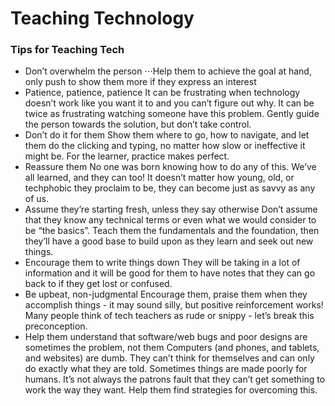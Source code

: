 # Teaching Technology

### Tips for Teaching Tech

* Don’t overwhelm the person
 ⋅⋅⋅Help them to achieve the goal at hand, only push to show them more if they express an interest
* Patience, patience, patience
 It can be frustrating when technology doesn’t work like you want it to and you can’t figure out why. It can be twice as frustrating watching someone have this problem. Gently guide the person towards the solution, but don’t take control.
* Don’t do it for them
  Show them where to go, how to navigate, and let them do the clicking and typing, no matter how slow or ineffective it might be. For the learner, practice makes perfect.
* Reassure them
  No one was born knowing how to do any of this. We’ve all learned, and they can too! It doesn’t matter how young, old, or techphobic they proclaim to be, they can become just as savvy as any of us.
* Assume they’re starting fresh, unless they say otherwise
Don’t assume that they know any technical terms or even what we would consider to be “the basics”. Teach them the fundamentals and the foundation, then they’ll have a good base to build upon as they learn and seek out new things.
* Encourage them to write things down
  They will be taking in a lot of information and it will be good for them to have notes that they can go back to if they get lost or confused. 
* Be upbeat, non-judgmental
  Encourage them, praise them when they accomplish things - it may sound silly, but positive reinforcement works! Many people think of tech teachers as rude or snippy - let’s break this preconception. 
* Help them understand that software/web bugs and poor designs are sometimes the problem, not them
	Computers (and phones, and tablets, and websites) are dumb. They can’t think for themselves and can only do exactly what they are told. Sometimes things are made poorly for humans. It’s not always the patrons fault that they can’t get something to work the way they want. Help them find strategies for overcoming this.




